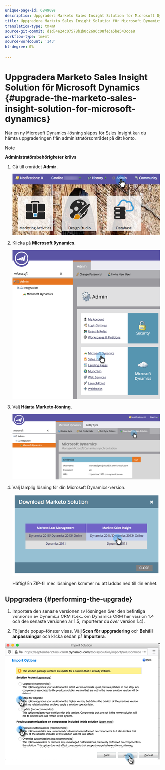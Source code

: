 ```yaml
---
unique-page-id: 6849099
description: Uppgradera Marketo Sales Insight Solution för Microsoft Dynamics - Marketo Docs - Produktdokumentation
title: Uppgradera Marketo Sales Insight Solution för Microsoft Dynamics
translation-type: tm+mt
source-git-commit: d1d74e24c07578b1b0c2696c08fe5a5be543cce8
workflow-type: tm+mt
source-wordcount: '143'
ht-degree: 0%

---
```



# Uppgradera Marketo Sales Insight Solution för Microsoft Dynamics {#upgrade-the-marketo-sales-insight-solution-for-microsoft-dynamics}

När en ny Microsoft Dynamics-lösning släpps för Sales Insight kan du hämta uppgraderingen från administratörsområdet på ditt konto.

>[!NOTE]
>
>**Administratörsbehörigheter krävs**

1. Gå till området **Admin**.

   ![](assets/mainnavhand.png)

1. Klicka på **Microsoft Dynamics**.

   ![](assets/image2015-3-16-10-3a51-3a25.png)

1. Välj **Hämta Marketo-lösning**.

   ![](assets/image2015-3-16-10-3a52-3a1.png)

1. Välj lämplig lösning för din Microsoft Dynamics-version.

   ![](assets/image2015-3-16-16-3a29-3a32.png)

   Häftig! En ZIP-fil med lösningen kommer nu att laddas ned till din enhet.

## Uppgradera {#performing-the-upgrade}

1. Importera den senaste versionen av lösningen över den befintliga versionen av Dynamics CRM (t.ex.: om Dynamics CRM har version 1.4 och den senaste versionen är 1.5, importerar du _över_ version 1.4).

2. Följande popup-fönster visas. Välj **Scen för uppgradering** och **Behåll anpassningar** och klicka sedan på **Importera**.

![](assets/upgrade-the-marketo-sales-insight-solution-for-microsoft-dynamics-5.png)

